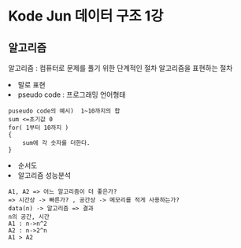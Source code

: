 # Kode Jun 데이터 구조 1강

## 알고리즘
알고리즘 : 컴퓨터로 문제를 풀기 위한 단계적인 절차 
알고리즘을 표현하는 절차 
<li>말로 표현</li>
<li>pseudo code : 프로그래밍 언어형태</li>

    puseudo code의 예시)  1~10까지의 합  
    sum <=초기값 0 
    for( 1부터 10까지 )
    {
        sum에 각 숫자를 더한다.
    }
<li>순서도 
<li> 알고리즘 성능분석

    A1, A2 => 어느 알고리즘이 더 좋은가?
    => 시간상 -> 빠른가? , 공간상 -> 메모리를 적게 사용하는가?
    data(n) -> 알고리즘 => 결과   
    n의 공간, 시간   
    A1 : n->n^2 
    A2 : n->2^n
    A1 > A2   
